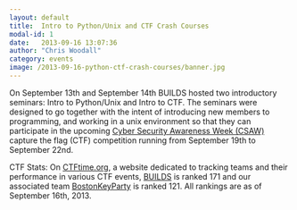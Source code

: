 ```yaml
---
layout: default
title:  Intro to Python/Unix and CTF Crash Courses
modal-id: 1
date:   2013-09-16 13:07:36
author: "Chris Woodall"
category: events
image: /2013-09-16-python-ctf-crash-courses/banner.jpg
---
```


On September 13th and September 14th BUILDS hosted two introductory seminars:
Intro to Python/Unix and Intro to CTF. The seminars were designed to go 
together with the intent of introducing new members to programming, and working
in a unix environment so that they can participate in the upcoming 
[Cyber Security Awareness Week (CSAW)](https://csaw.isis.poly.edu/) capture the
flag (CTF) competition running from September 19th to September 22nd. 

<!-- more -->

CTF Stats: On [CTFtime.org](https://ctftime.org), a website dedicated to 
tracking teams and their performance in various CTF events, 
[BUILDS](https://ctftime.org/team/1688) is ranked 171 and our 
associated team [BostonKeyParty](https://ctftime.org/team/3600) is 
ranked 121. All rankings are as of September 16th, 2013.
